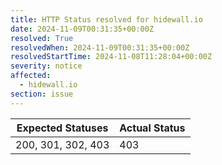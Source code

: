 ```yaml
---
title: HTTP Status resolved for hidewall.io
date: 2024-11-09T00:31:35+00:00Z
resolved: True
resolvedWhen: 2024-11-09T00:31:35+00:00Z
resolvedStartTime: 2024-11-08T11:28:04+00:00Z
severity: notice
affected:
  - hidewall.io
section: issue
---
```


| Expected Statuses | Actual Status  |
|-------------------|----------------|
| 200, 301, 302, 403 | 403 |
